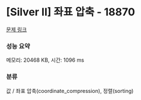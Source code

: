 # [Silver II] 좌표 압축 - 18870 

[문제 링크](https://www.acmicpc.net/problem/18870) 

### 성능 요약

메모리: 20468 KB, 시간: 1096 ms

### 분류

값 / 좌표 압축(coordinate_compression), 정렬(sorting)

